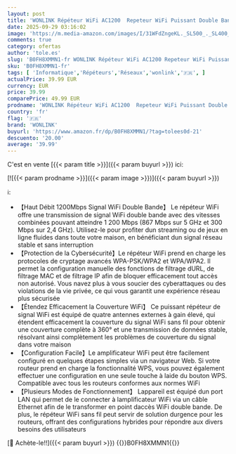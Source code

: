 ```yaml
---
layout: post
title: 'WONLINK Répéteur WiFi AC1200  Repeteur WiFi Puissant Double Bande 5GHz et 2 4GHz 1200 Mbps Amplificateur WiFi avec Port LAN  4 Antennes  WPS  Compatible avec Toutes Les Box Internet'
date: 2025-09-29 03:16:02
image: 'https://m.media-amazon.com/images/I/31WFdZngeKL._SL500_._SL400_.jpg'
comments: true
category: ofertas
author: 'tole.es'
slug: 'B0FH8XMMN1-fr WONLINK Répéteur WiFi AC1200 Repeteur WiFi Puissant Double...'
sku: 'B0FH8XMMN1-fr'
tags: [ 'Informatique','Répéteurs','Réseaux','wonlink','🇫🇷', ]
actualPrice: 39.99 EUR
currency: EUR
price: 39.99
comparePrice: 49.99 EUR
prodname: 'WONLINK Répéteur WiFi AC1200  Repeteur WiFi Puissant Double Bande 5GHz et 2 4GHz 1200 Mbps Amplificateur WiFi avec Port LAN  4 Antennes  WPS  Compatible avec Toutes Les Box Internet'
country: 'fr'
flag: '🇫🇷'
brand: 'WONLINK'
buyurl: 'https://www.amazon.fr/dp/B0FH8XMMN1/?tag=tolees0d-21'
descuento: '20.00'
average: '39.99'
---
```


C'est en vente [{{< param title >}}]({{< param buyurl >}}) ici:

[![{{< param prodname >}}]({{< param image >}})]({{< param buyurl >}})

ℹ️:

- 【Haut Débit 1200Mbps Signal WiFi Double Bande】 Le répéteur WiFi offre une transmission de signal WiFi double bande avec des vitesses combinées pouvant atteindre 1 200 Mbps (867 Mbps sur 5 GHz et 300 Mbps sur 2,4 GHz). Utilisez-le pour profiter dun streaming ou de jeux en ligne fluides dans toute votre maison, en bénéficiant dun signal réseau stable et sans interruption
- 【Protection de la Cybersécurité】Le répéteur WiFi prend en charge les protocoles de cryptage avancés WPA-PSK/WPA2 et WPA/WPA2. Il permet la configuration manuelle des fonctions de filtrage dURL, de filtrage MAC et de filtrage IP afin de bloquer efficacement tout accès non autorisé. Vous navez plus à vous soucier des cyberattaques ou des violations de la vie privée, ce qui vous garantit une expérience réseau plus sécurisée
- 【Étendez Efficacement la Couverture WiFi】 Ce puissant répéteur de signal WiFi est équipé de quatre antennes externes à gain élevé, qui étendent efficacement la couverture du signal WiFi sans fil pour obtenir une couverture complète à 360° et une transmission de données stable, résolvant ainsi complètement les problèmes de couverture du signal dans votre maison
- 【Configuration Facile】Le amplificateur WiFi peut être facilement configuré en quelques étapes simples via un navigateur Web. Si votre routeur prend en charge la fonctionnalité WPS, vous pouvez également effectuer une configuration en une seule touche à laide du bouton WPS. Compatible avec tous les routeurs conformes aux normes WiFi
- 【Plusieurs Modes de Fonctionnement】 Lappareil est équipé dun port LAN qui permet de le connecter à lamplificateur WiFi via un câble Ethernet afin de le transformer en point daccès WiFi double bande. De plus, le répéteur WiFi sans fil peut servir de solution durgence pour les routeurs, offrant des configurations hybrides pour répondre aux divers besoins des utilisateurs

[🛒 Achète-le!!]({{< param buyurl >}})
{{<world>}}B0FH8XMMN1{{</world>}}
